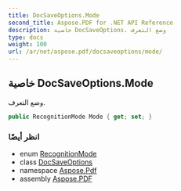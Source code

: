 ```yaml
---
title: DocSaveOptions.Mode
second_title: Aspose.PDF for .NET API Reference
description: خاصية DocSaveOptions. وضع التعرف
type: docs
weight: 100
url: /ar/net/aspose.pdf/docsaveoptions/mode/
---
```

## خاصية DocSaveOptions.Mode

وضع التعرف.

```csharp
public RecognitionMode Mode { get; set; }
```

### انظر أيضًا

* enum [RecognitionMode](../../docsaveoptions.recognitionmode/)
* class [DocSaveOptions](../)
* namespace [Aspose.Pdf](../../../aspose.pdf/)
* assembly [Aspose.PDF](../../../)